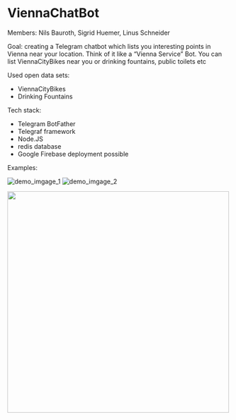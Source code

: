 # ViennaChatBot

Members: Nils Bauroth, Sigrid Huemer, Linus Schneider

Goal: creating a Telegram chatbot which lists you interesting points in Vienna near your location. Think of it like a “Vienna Service” Bot. You can list ViennaCityBikes near you or drinking fountains, public toilets etc

Used open data sets:

- ViennaCityBikes
- Drinking Fountains

Tech stack:

- Telegram BotFather
- Telegraf framework
- Node.JS 
- redis database
- Google Firebase deployment possible


Examples:

![demo_imgage_1](https://user-images.githubusercontent.com/49709871/123240014-37de2400-d4e0-11eb-9bdb-1dae1accff6e.png)
![demo_imgage_2](https://user-images.githubusercontent.com/49709871/123240020-39a7e780-d4e0-11eb-8b8a-383ce5cc41a1.png)

<img src="https://user-images.githubusercontent.com/49709871/123240020-39a7e780-d4e0-11eb-8b8a-383ce5cc41a1.png" height="500">

